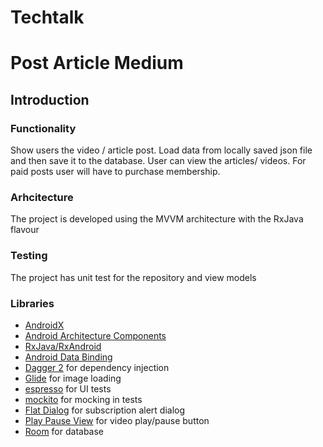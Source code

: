 # Techtalk

Post Article Medium
===========================================================

Introduction
-------------

### Functionality
Show users the video / article post. Load data from locally saved json file and then save it to the database. User can view the articles/ videos. For paid posts user will have to purchase membership.

### Arhcitecture
The project is developed using the MVVM architecture with the RxJava flavour

### Testing
The project has unit test for the repository and view models

### Libraries
* [AndroidX][androidx]
* [Android Architecture Components][arch]
* [RxJava/RxAndroid][rxJava]
* [Android Data Binding][data-binding]
* [Dagger 2][dagger2] for dependency injection
* [Glide][glide] for image loading
* [espresso][espresso] for UI tests
* [mockito][mockito] for mocking in tests
* [Flat Dialog][flatdialog] for subscription alert dialog
* [Play Pause View][playpause] for video play/pause button
* [Room][room-lib] for database



[androidx]: https://developer.android.com/jetpack/androidx
[rxJava]: https://github.com/ReactiveX/RxAndroid
[arch]: https://developer.android.com/arch
[data-binding]: https://developer.android.com/topic/libraries/data-binding/index.html
[espresso]: https://google.github.io/android-testing-support-library/docs/espresso/
[dagger2]: https://google.github.io/dagger
[glide]: https://github.com/bumptech/glide
[mockito]: http://site.mockito.org
[playpause]: https://github.com/OHoussein/android-material-play-pause-view
[room-lib]: https://developer.android.com/training/data-storage/room
[flatdialog]: https://github.com/mejdi14/Flat-Dialog-Android
